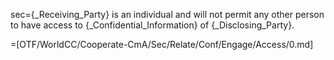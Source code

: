 sec={_Receiving_Party} is an individual and will not permit any other person to have access to {_Confidential_Information} of {_Disclosing_Party}.

=[OTF/WorldCC/Cooperate-CmA/Sec/Relate/Conf/Engage/Access/0.md]
